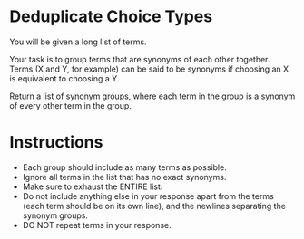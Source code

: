 # Deduplicate Choice Types

You will be given a long list of terms.

Your task is to group terms that are synonyms of each other together. Terms (X and Y, for example) can be said to be synonyms if choosing an X is equivalent to choosing a Y.

Return a list of synonym groups, where each term in the group is a synonym of every other term in the group. 

# Instructions

- Each group should include as many terms as possible. 
- Ignore all terms in the list that has no exact synonyms.
- Make sure to exhaust the ENTIRE list.
- Do not include anything else in your response apart from the terms (each term should be on its own line), and the newlines separating the synonym groups.
- DO NOT repeat terms in your response.